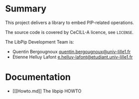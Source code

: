 # Summary

This project delivers a library to embed PIP-related operations.

The source code is covered by CeCILL-A licence, see `LICENSE`.

The LibPip Development Team is:

*   Quentin Bergougnoux <quentin.bergougnoux@univ-lille1.fr>
*   Étienne Helluy Lafont <e.helluy-lafont@etudiant.univ-lille1.fr>

# Documentation

* [[[Howto.md]] The libpip HOWTO
